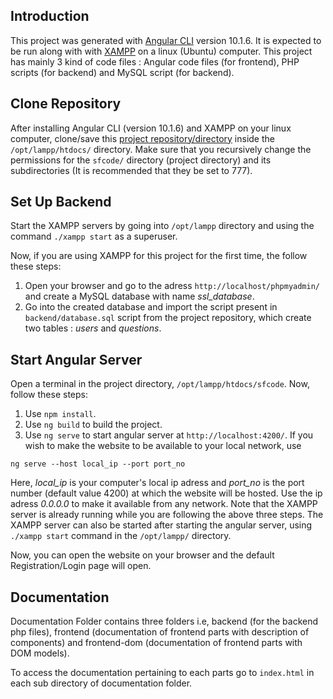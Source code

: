 ## Introduction

This project was generated with [Angular CLI](https://github.com/angular/angular-cli) version 10.1.6. It is expected to be run along with with [XAMPP](https://www.apachefriends.org/download.html) on a linux (Ubuntu) computer.
This project has mainly 3 kind of code files : Angular code files (for frontend), PHP scripts (for backend) and MySQL script (for backend).

## Clone Repository

After installing Angular CLI (version 10.1.6) and XAMPP on your linux computer, clone/save this [project repository/directory](https://git.cse.iitb.ac.in/ayushjangir/sfcode/) inside the `/opt/lampp/htdocs/` directory.
Make sure that you recursively change the permissions for the `sfcode/` directory (project directory) and its subdirectories (It is recommended that they be set to 777).

## Set Up Backend

Start the XAMPP servers by going into `/opt/lampp` directory and using the command `./xampp start` as a superuser. 

Now, if you are using XAMPP for this project for the first time, the follow these steps:
1. Open your browser and go to the adress `http://localhost/phpmyadmin/` and create a MySQL database with name *ssl_database*.
2. Go into the created database and import the script present in `backend/database.sql` script from the project repository, which create two tables : *users* and *questions*.

## Start Angular Server

Open a terminal in the project directory, `/opt/lampp/htdocs/sfcode`. Now, follow these steps:

1. Use `npm install`.
2. Use `ng build` to build the project.
3. Use `ng serve` to start angular server at `http://localhost:4200/`. If you wish to make the website to be available to your local network, use 
```
ng serve --host local_ip --port port_no
```
Here, *local_ip* is your computer's local ip adress and *port_no* is the port number (default value 4200) at which the website will be hosted. Use the ip adress *0.0.0.0* to make it available from any network. Note that the XAMPP server is already running while you are following the above three steps. The XAMPP server can also be started after starting the angular server, using `./xampp start` command in the `/opt/lampp/` directory.

Now, you can open the website on your browser and the default Registration/Login page will open.

## Documentation

Documentation Folder contains three folders i.e, backend (for the backend php files), frontend (documentation of frontend parts with description of components) and frontend-dom (documentation of frontend parts with DOM models).

To access the documentation pertaining to each parts go to `index.html` in each sub directory of documentation folder.